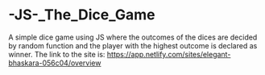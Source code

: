 # -JS-_The_Dice_Game
A simple dice game using JS where the outcomes of the dices are decided by random function and the player with the highest outcome is declared as winner.
The link to the site is: https://app.netlify.com/sites/elegant-bhaskara-056c04/overview
